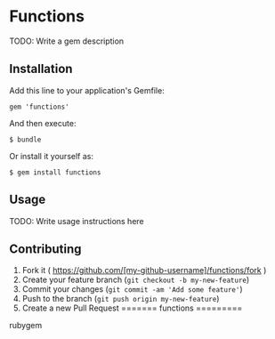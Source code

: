# Functions

TODO: Write a gem description

## Installation

Add this line to your application's Gemfile:

    gem 'functions'

And then execute:

    $ bundle

Or install it yourself as:

    $ gem install functions

## Usage

TODO: Write usage instructions here

## Contributing

1. Fork it ( https://github.com/[my-github-username]/functions/fork )
2. Create your feature branch (`git checkout -b my-new-feature`)
3. Commit your changes (`git commit -am 'Add some feature'`)
4. Push to the branch (`git push origin my-new-feature`)
5. Create a new Pull Request
=======
functions
=========

rubygem 
